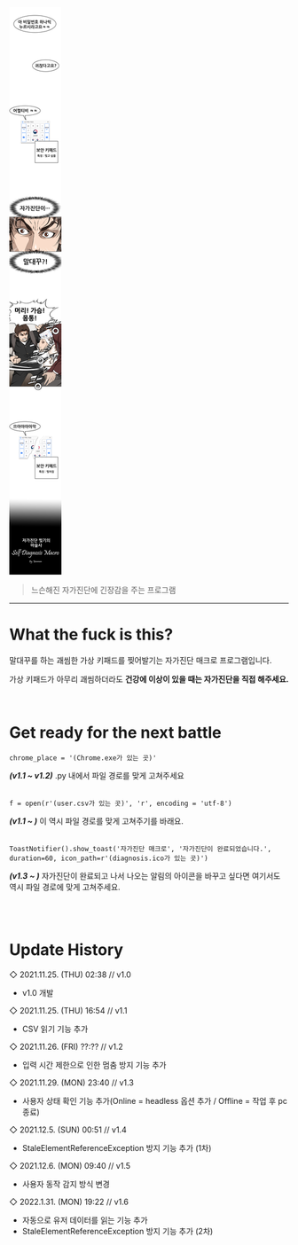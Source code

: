 ![title](img/SDM_header.jpg)
> 느슨해진 자가진단에 긴장감을 주는 프로그램
---
# What the fuck is this?
말대꾸를 하는 괘씸한 가상 키패드를 찢어발기는 자가진단 매크로 프로그램입니다.

가상 키패드가 아무리 괘씸하더라도 **건강에 이상이 있을 때는 자가진단을 직접 해주세요.**

<br>

# Get ready for the next battle
```
chrome_place = '(Chrome.exe가 있는 곳)'
```
***(v1.1 ~ v1.2)*** .py 내에서 파일 경로를 맞게 고쳐주세요 <br><br>
```
f = open(r'(user.csv가 있는 곳)', 'r', encoding = 'utf-8')
```
***(v1.1 ~ )*** 이 역시 파일 경로를 맞게 고쳐주기를 바래요. <br><br>
```
ToastNotifier().show_toast('자가진단 매크로', '자가진단이 완료되었습니다.', duration=60, icon_path=r'(diagnosis.ico가 있는 곳)')
```
***(v1.3 ~ )*** 자가진단이 완료되고 나서 나오는 알림의 아이콘을 바꾸고 싶다면 여기서도 역시 파일 경로에 맞게 고쳐주세요. <br><br>

<br>

# Update History
◇ 2021.11.25. (THU) 02:38 // v1.0
- v1.0 개발

◇ 2021.11.25. (THU) 16:54 // v1.1
- CSV 읽기 기능 추가

◇ 2021.11.26. (FRI) ??:?? // v1.2
- 입력 시간 제한으로 인한 멈춤 방지 기능 추가

◇ 2021.11.29. (MON) 23:40 // v1.3
- 사용자 상태 확인 기능 추가(Online = headless 옵션 추가 / Offline = 작업 후 pc 종료)

◇ 2021.12.5. (SUN) 00:51 // v1.4
- StaleElementReferenceException 방지 기능 추가 (1차)

◇ 2021.12.6. (MON) 09:40 // v1.5
- 사용자 동작 감지 방식 변경

◇ 2022.1.31. (MON) 19:22 // v1.6
- 자동으로 유저 데이터를 읽는 기능 추가
- StaleElementReferenceException 방지 기능 추가 (2차)
